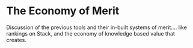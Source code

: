 # The Economy of Merit

Discussion of the previous tools and their in-built systems of merit.... like rankings on Stack, and the economy of knowledge based value that creates.